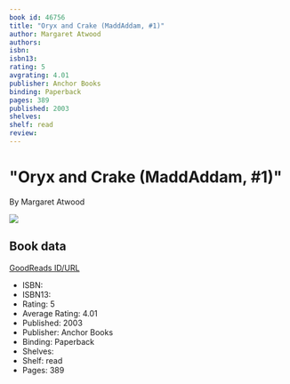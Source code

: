 ```yaml
---
book id: 46756
title: "Oryx and Crake (MaddAddam, #1)"
author: Margaret Atwood
authors: 
isbn: 
isbn13: 
rating: 5
avgrating: 4.01
publisher: Anchor Books
binding: Paperback
pages: 389
published: 2003
shelves: 
shelf: read
review: 
---
```


# "Oryx and Crake (MaddAddam, #1)"

By Margaret Atwood

![](https://i.gr-assets.com/images/S/compressed.photo.goodreads.com/books/1170343190l/46756.jpg)

## Book data

[GoodReads ID/URL](https://www.goodreads.com/book/show/46756)

- ISBN: 
- ISBN13: 
- Rating: 5
- Average Rating: 4.01
- Published: 2003
- Publisher: Anchor Books
- Binding: Paperback
- Shelves: 
- Shelf: read
- Pages: 389

